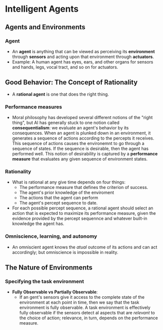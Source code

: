 # Intelligent Agents
## Agents and Environments
### Agent
- An **agent** is anything that can be viewed as perceiving its **environment** through **sensors** and acting upon that environment through **actuators**.
- Example:  A human agent has eyes, ears, and other organs for sensors and hands, legs, vocal tract, and so on for actuators.

## Good Behavior: The Concept of Rationality
- A **rational agent** is one that does the right thing.

### Performance measures
- Moral philosophy has developed several different notions of the "right thing", but AI has generally stuck to one notion called **consequentialism**: we evaluate an agent's behavior by its consequences. When an agent is plunked down in an environment, it generates a sequence of actions according to the percepts it receives. This sequence of actions causes the environemnt to go through a sequence of states. If the sequence is desirable, then the agent has performed well. This notion of desirability is captured by a **performance measure** that evaluates any given sequence of environment states. 
### Rationality
- What is rational at any give time depends on four things:
	- The performance measure that defines the criterion of success.
	- The agent's prior knowledge of the enviroment
	- The actions that the agent can perform
	- The agent's percept sequence to date.
- For each possible percept sequence, a rational agent should select an action that is expected to maximize its performance measure, given the evidence provided by the percept sequennce and whatever built-in knowledge the agent has.
### Omniscience, learning, and autonomy
- An omniscient agent knows the *atual* outcome of its actions and can act accordingly; but omniscience is impossible in reality.
## The Nature of Environments
### Specifying the task environment
- **Fully Observable vs Partially Observable**:
	- If an gent's sensors give it access to the complete state of the environment at each point in time, then we say that the task environment is fully observable. A task environment is effectively fully observable if the sensors detect al aspects that are *relevant* to the choice of action; relevance, in turn, depends on the performance measure.
